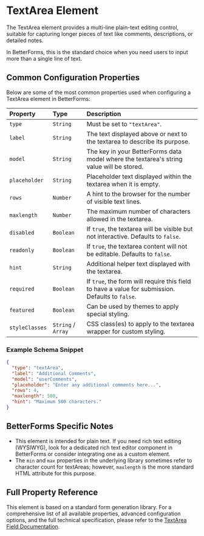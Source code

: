 # TextArea Element

The TextArea element provides a multi-line plain-text editing control, suitable for capturing longer pieces of text like comments, descriptions, or detailed notes.

In BetterForms, this is the standard choice when you need users to input more than a single line of text.

## Common Configuration Properties

Below are some of the most common properties used when configuring a TextArea element in BetterForms:

| Property       | Type    | Description                                                                                                |
| :------------- | :------ | :--------------------------------------------------------------------------------------------------------- |
| `type`         | `String`| Must be set to `"textArea"`.                                                                              |
| `label`        | `String`| The text displayed above or next to the textarea to describe its purpose.                                  |
| `model`        | `String`| The key in your BetterForms data model where the textarea's string value will be stored.                     |
| `placeholder`  | `String`| Placeholder text displayed within the textarea when it is empty.                                             |
| `rows`         | `Number`| A hint to the browser for the number of visible text lines.                                                |
| `maxlength`    | `Number`| The maximum number of characters allowed in the textarea.                                                    |
| `disabled`     | `Boolean`| If `true`, the textarea will be visible but not interactive. Defaults to `false`.                            |
| `readonly`     | `Boolean`| If `true`, the textarea content will not be editable. Defaults to `false`.                                   |
| `hint`         | `String`| Additional helper text displayed with the textarea.                                                        |
| `required`     | `Boolean`| If `true`, the form will require this field to have a value for submission. Defaults to `false`.             |
| `featured`     | `Boolean`| Can be used by themes to apply special styling.                                                            |
| `styleClasses` | `String` / `Array` | CSS class(es) to apply to the textarea wrapper for custom styling.                                         |

### Example Schema Snippet

```json
{
  "type": "textArea",
  "label": "Additional Comments",
  "model": "userComments",
  "placeholder": "Enter any additional comments here...",
  "rows": 4,
  "maxlength": 500,
  "hint": "Maximum 500 characters."
}
```

## BetterForms Specific Notes

*   This element is intended for plain text. If you need rich text editing (WYSIWYG), look for a dedicated rich text editor component in BetterForms or consider integrating one as a custom element.
*   The `min` and `max` properties in the underlying library sometimes refer to character count for textAreas; however, `maxlength` is the more standard HTML attribute for this purpose.

## Full Property Reference

This element is based on a standard form generation library. For a comprehensive list of all available properties, advanced configuration options, and the full technical specification, please refer to the [TextArea Field Documentation](https://vue-generators.gitbook.io/vue-generators/fields/core-fields/textArea). 